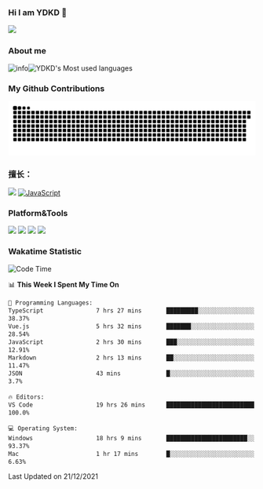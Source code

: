 ### Hi I am YDKD 👋

![](https://visitor-badge.glitch.me/badge?page_id=YDKD.readme)

### About me
![info](https://github-readme-stats.vercel.app/api?username=YDKD&show_icons=true&theme=cobalt)![YDKD's Most used languages](https://github-readme-stats.vercel.app/api/top-langs/?username=YDKD&layout=compact&hide_border=true&langs_count=8)

### My Github Contributions
![](https://raw.githubusercontent.com/YDKD/YDKD/main/assets/github-contribution-grid-snake.svg)

### 擅长：<br />
[![](https://img.shields.io/badge/-Vue.js-007396?style=flat-square&logo=Vue.js&logoColor=#4FC08D)](https://cn.vuejs.org/)
[![JavaScript](https://img.shields.io/badge/-JavaScript-f7e018?style=flat-square&logo=javascript&logoColor=white)]()

### Platform&Tools <br/>

[![]( https://img.shields.io/badge/macOS-Big%20Sur-292e33?style=flat-square&logo=apple&logoColor=ffffff )]() [![](https://img.shields.io/badge/Windows-10-2376bc?style=flat-square&logo=windows&logoColor=ffffff)]() [![]( https://img.shields.io/badge/IDE-Visual%20Studio%20Code-blue?style=flat-square&logo=visual-studio-code&logoColor=ffffff )]() [![]( https://img.shields.io/badge/iPhone-12-999999?style=flat-square&logo=apple&logoColor=ffffff)]() <br />

### Wakatime Statistic
<!--START_SECTION:waka-->
![Code Time](http://img.shields.io/badge/Code%20Time-251%20hrs%2010%20mins-blue)

📊 **This Week I Spent My Time On** 

```text
💬 Programming Languages: 
TypeScript               7 hrs 27 mins       █████████░░░░░░░░░░░░░░░░   38.37% 
Vue.js                   5 hrs 32 mins       ███████░░░░░░░░░░░░░░░░░░   28.54% 
JavaScript               2 hrs 30 mins       ███░░░░░░░░░░░░░░░░░░░░░░   12.91% 
Markdown                 2 hrs 13 mins       ██░░░░░░░░░░░░░░░░░░░░░░░   11.47% 
JSON                     43 mins             █░░░░░░░░░░░░░░░░░░░░░░░░   3.7%

🔥 Editors: 
VS Code                  19 hrs 26 mins      █████████████████████████   100.0%

💻 Operating System: 
Windows                  18 hrs 9 mins       ███████████████████████░░   93.37% 
Mac                      1 hr 17 mins        █░░░░░░░░░░░░░░░░░░░░░░░░   6.63%

```


 Last Updated on 21/12/2021
<!--END_SECTION:waka-->

<!--
**YDKD/YDKD** is a ✨ _special_ ✨ repository because its `README.md` (this file) appears on your GitHub profile.

Here are some ideas to get you started:

- 🔭 I’m currently working on ...
- 🌱 I’m currently learning ...
- 👯 I’m looking to collaborate on ...
- 🤔 I’m looking for help with ...
- 💬 Ask me about ...
- 📫 How to reach me: ...
- 😄 Pronouns: ...
- ⚡ Fun fact: ...
-->
